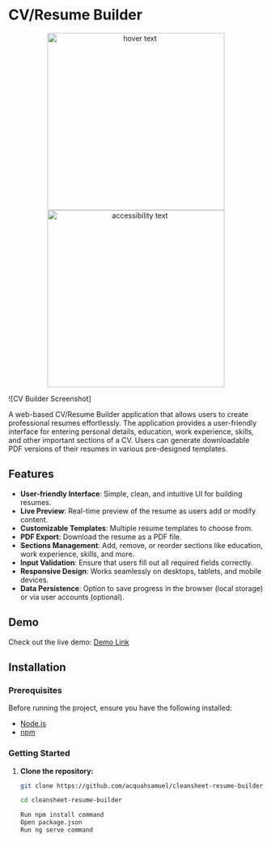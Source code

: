  # CV/Resume Builder

<p align="center">
  <img src="/src/assets/images/readme-img/img-1.png" width="350" title="hover text">
  <img src="/src/assets/images/readme-img/img-1.png" width="350" alt="accessibility text">
</p>
 
![CV Builder Screenshot] 

A web-based CV/Resume Builder application that allows users to create professional resumes effortlessly. The application provides a user-friendly interface for entering personal details, education, work experience, skills, and other important sections of a CV. Users can generate downloadable PDF versions of their resumes in various pre-designed templates.

## Features

- **User-friendly Interface**: Simple, clean, and intuitive UI for building resumes.
- **Live Preview**: Real-time preview of the resume as users add or modify content.
- **Customizable Templates**: Multiple resume templates to choose from.
- **PDF Export**: Download the resume as a PDF file.
- **Sections Management**: Add, remove, or reorder sections like education, work experience, skills, and more.
- **Input Validation**: Ensure that users fill out all required fields correctly.
- **Responsive Design**: Works seamlessly on desktops, tablets, and mobile devices.
- **Data Persistence**: Option to save progress in the browser (local storage) or via user accounts (optional).

## Demo

Check out the live demo: [Demo Link](https://your-live-demo-link.com)

## Installation

### Prerequisites

Before running the project, ensure you have the following installed:

- [Node.js](https://nodejs.org/en/download/)
- [npm](https://www.npmjs.com/get-npm)

### Getting Started

1. **Clone the repository:**

   ```bash
   git clone https://github.com/acquahsamuel/cleansheet-resume-builder.git

   cd cleansheet-resume-builder

   Run npm install command 
   Open package.json  
   Run ng serve command





<!-- ## Sample UI Templates

https://resume-thomas-leon-highbaugh.vercel.app/
https://tailwindflex.com/@hefacom/modern-cv-template-stylish-html-and-tailwind-css-design-for-professionals


## Explore and existing UI

https://www.jobseeker.com/ 
https://www.resume-now.com/build-resume
https://cvtoolspro.com/resume 
https://resume.io/app/resumes 
 -->
